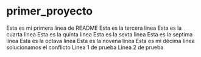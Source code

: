 # primer_proyecto
Esta es mi primera linea de README
Esta es la tercera linea
Esta es la cuarta linea
Esta es la quinta linea
Esta es la sexta linea
Esta es la septima linea 
Esta es la octava linea 
Esta es la novena linea
Esta es mi décima linea
solucionamos el conflicto
Linea 1 de prueba
Linea 2 de prueba

